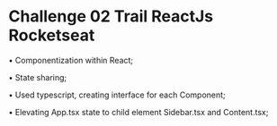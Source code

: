 
<h1>Challenge 02 Trail ReactJs Rocketseat</h1>

• Componentization within React;

• State sharing;

• Used typescript, creating interface for each Component;

• Elevating App.tsx state to child element Sidebar.tsx and Content.tsx;
